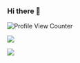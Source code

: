 ### Hi there 👋

![Profile View Counter](https://komarev.com/ghpvc/?username=ArmsNA)

![](https://github.com/ArmsNA/hxh.gif)

![](https://thumbs.gfycat.com/RemarkableDeadlyHawaiianmonkseal-size_restricted.gif)

